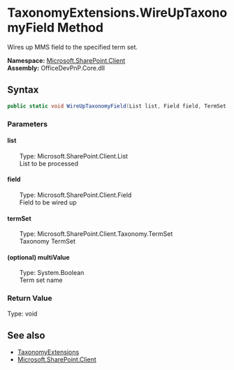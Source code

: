 # TaxonomyExtensions.WireUpTaxonomyField Method  
 Wires up MMS field to the specified term set.   

**Namespace:** [Microsoft.SharePoint.Client](Microsoft.SharePoint.Client.md)  
**Assembly:** OfficeDevPnP.Core.dll  
## Syntax
```C#
public static void WireUpTaxonomyField(List list, Field field, TermSet termSet, Boolean multiValue)
```
### Parameters
#### list  
&emsp;&emsp;Type: Microsoft.SharePoint.Client.List  
&emsp;&emsp;List to be processed  

  

#### field  
&emsp;&emsp;Type: Microsoft.SharePoint.Client.Field  
&emsp;&emsp;Field to be wired up  

  

#### termSet  
&emsp;&emsp;Type: Microsoft.SharePoint.Client.Taxonomy.TermSet  
&emsp;&emsp;Taxonomy TermSet  

  

#### (optional) multiValue  
&emsp;&emsp;Type: System.Boolean  
&emsp;&emsp;Term set name  

  

### Return Value
Type: void  

## See also
- [TaxonomyExtensions](Microsoft.SharePoint.Client.TaxonomyExtensions.md) 
- [Microsoft.SharePoint.Client](Microsoft.SharePoint.Client.md) 
